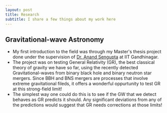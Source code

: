 ```yaml
---
layout: post
title: Research
subtitle: I share a few things about my work here
---
```


## Gravitational-wave Astronomy

* My first introduction to the field was through my Master's thesis project done under the supervision of [Dr. Anand Sengupta](https://iitgn.ac.in/faculty/phy/fac-anand) at IIT Gandhinagar. 
* The project was on testing General Relativity (GR), the best classical theory of gravity we have so far, using the recently detected Gravitational-waves from binary black hole and binary neutron star mergers. Since BBH and BNS mergers are processes that involve extreme gravitational fileds, it offers a wonderful oppurtunity to test GR at this strong-field limit!
* The simplest way one could do this is to see if the GW that we detect behaves as GR predicts it should. Any significant deviations from any of the predictions would suggest that GR needs corrections at those limits!

